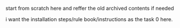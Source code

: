 start from scratch here and reffer the old archived contents if needed

i want the installation steps/rule book/instructions as the task 0 here.
